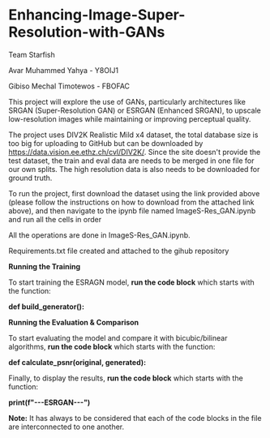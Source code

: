 # Enhancing-Image-Super-Resolution-with-GANs

Team Starfish

Avar Muhammed Yahya - Y8OIJ1

Gibiso Mechal Timotewos - FBOFAC
 

This project will explore the use of GANs, particularly architectures like SRGAN (Super-Resolution GAN) or ESRGAN (Enhanced SRGAN), to upscale low-resolution images while maintaining or improving perceptual quality.

The project uses DIV2K Realistic Mild x4 dataset, the total database size is too big for uploading to GitHub but can be downloaded by https://data.vision.ee.ethz.ch/cvl/DIV2K/. Since the site doesn't provide the test dataset, the train and eval data are needs to be merged in one file for our own splits. The high resolution data is also needs to be downloaded for ground truth.


To run the project, first download the dataset using the link provided above (please follow the instructions on how to download from the attached link above), and then navigate to the ipynb file named ImageS-Res_GAN.ipynb and run all the cells in order

All the operations are done in ImageS-Res_GAN.ipynb.


Requirements.txt file created and attached to the gihub repository


**Running the Training**

To start training the ESRAGN model, **run the code block** which starts with the function:

**def build_generator():**

**Running the Evaluation & Comparison**

To start evaluating the model and compare it with bicubic/bilinear algorithms, **run the code block** which starts with the function:

**def calculate_psnr(original, generated):**

Finally, to display the results, **run the code block** which starts with the function:

**print(f"---ESRGAN---")**

  
**Note:** It has always to be considered that each of the code blocks in the file are interconnected to one another.



